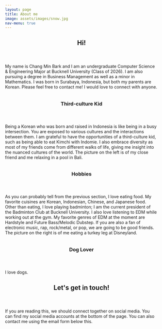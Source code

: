 ```yaml
---
layout: page
title: About me
image: assets/images/snow.jpg
nav-menu: true
---
```


<!-- Main -->
<div id="main">

<!-- One -->
<section id="one">
	<div class="inner">
		<header class="major">
			<h2>Hi!</h2>
		</header>
		<p>My name is Chang Min Bark and I am an undergraduate Computer Science & Engineering Major at Bucknell University (Class of 2026). I am also pursuing a degree in Business Management as well as a minor in Mathematics. I was born in Surabaya, Indonesia, but both my parents are Korean. Please feel free to contact me! I would love to connect with anyone.</p>
	</div>
</section>

<!-- Two -->
<section id="two" class="spotlights">
	<section>
		<a href="generic.html" class="image">
			<img src="{% link assets/images/indy.jpg %}" alt="" data-position="center center" />
		</a>
		<div class="content">
			<div class="inner">
				<header class="major">
					<h3>Third-culture Kid</h3>
				</header>
				<p>Being a Korean who was born and raised in Indonesia is like being in a busy intersection. You are exposed to various cultures and the interactions between them. I am grateful to have the opportunities of a third-culture kid, such as being able to eat Kimchi with Indomie. I also embrace diversity as most of my friends come from different walks of life, giving me insight into the nuanced cultures of the world. The picture on the left is of my close friend and me relaxing in a pool in Bali.</p>
			</div>
		</div>
	</section>
	<section>
		<a href="generic.html" class="image">
			<img src="{% link assets/images/eating.jpg %}" alt="" data-position="top center" />
		</a>
		<div class="content">
			<div class="inner">
				<header class="major">
					<h3>Hobbies</h3>
				</header>
				<p>As you can probably tell from the previous section, I love eating food. My favorite cuisines are Korean, Indonesian, Chinese, and Japanese food. Other than eating, I love playing badminton; I am the current president of the Badminton Club at Bucknell University. I also love listening to EDM while working out at the gym. My favorite genres of EDM at the moment are Hardstyle and Future Bass/Melodic Dubstep. If you are also a fan of electronic music, rap, rock/metal, or pop, we are going to be good friends. The picture on the right is of me eating a turkey leg at Disneyland.</p>
			</div>
		</div>
	</section>
	<section>
		<a href="generic.html" class="image">
			<img src="{% link assets/images/frenchie.jpg %}" alt="" data-position="25% 25%" />
		</a>
		<div class="content">
			<div class="inner">
				<header class="major">
					<h3>Dog Lover</h3>
				</header>
				<p>I love dogs.</p>
			</div>
		</div>
	</section>
</section>

<!-- Three -->
<section id="three">
	<div class="inner">
		<header class="major">
			<h2>Let's get in touch!</h2>
		</header>
		<p>If you are reading this, we should connect together on social media. You can find my social media accounts at the bottom of the page. You can also contact me using the email form below this.</p>
	</div>
</section>

</div>

